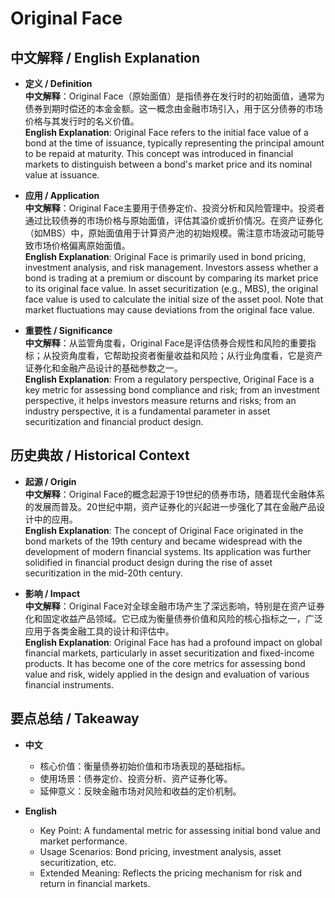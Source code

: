 # Original Face

## 中文解释 / English Explanation

* **定义 / Definition**  
  **中文解释**：Original Face（原始面值）是指债券在发行时的初始面值，通常为债券到期时偿还的本金金额。这一概念由金融市场引入，用于区分债券的市场价格与其发行时的名义价值。  
  **English Explanation**: Original Face refers to the initial face value of a bond at the time of issuance, typically representing the principal amount to be repaid at maturity. This concept was introduced in financial markets to distinguish between a bond's market price and its nominal value at issuance.

* **应用 / Application**  
  **中文解释**：Original Face主要用于债券定价、投资分析和风险管理中。投资者通过比较债券的市场价格与原始面值，评估其溢价或折价情况。在资产证券化（如MBS）中，原始面值用于计算资产池的初始规模。需注意市场波动可能导致市场价格偏离原始面值。  
  **English Explanation**: Original Face is primarily used in bond pricing, investment analysis, and risk management. Investors assess whether a bond is trading at a premium or discount by comparing its market price to its original face value. In asset securitization (e.g., MBS), the original face value is used to calculate the initial size of the asset pool. Note that market fluctuations may cause deviations from the original face value.

* **重要性 / Significance**  
  **中文解释**：从监管角度看，Original Face是评估债券合规性和风险的重要指标；从投资角度看，它帮助投资者衡量收益和风险；从行业角度看，它是资产证券化和金融产品设计的基础参数之一。  
  **English Explanation**: From a regulatory perspective, Original Face is a key metric for assessing bond compliance and risk; from an investment perspective, it helps investors measure returns and risks; from an industry perspective, it is a fundamental parameter in asset securitization and financial product design.

## 历史典故 / Historical Context

* **起源 / Origin**  
  **中文解释**：Original Face的概念起源于19世纪的债券市场，随着现代金融体系的发展而普及。20世纪中期，资产证券化的兴起进一步强化了其在金融产品设计中的应用。  
  **English Explanation**: The concept of Original Face originated in the bond markets of the 19th century and became widespread with the development of modern financial systems. Its application was further solidified in financial product design during the rise of asset securitization in the mid-20th century.

* **影响 / Impact**  
  **中文解释**：Original Face对全球金融市场产生了深远影响，特别是在资产证券化和固定收益产品领域。它已成为衡量债券价值和风险的核心指标之一，广泛应用于各类金融工具的设计和评估中。  
  **English Explanation**: Original Face has had a profound impact on global financial markets, particularly in asset securitization and fixed-income products. It has become one of the core metrics for assessing bond value and risk, widely applied in the design and evaluation of various financial instruments.

## 要点总结 / Takeaway

* **中文**  
  - 核心价值：衡量债券初始价值和市场表现的基础指标。  
  - 使用场景：债券定价、投资分析、资产证券化等。  
  - 延伸意义：反映金融市场对风险和收益的定价机制。

* **English**  
  - Key Point: A fundamental metric for assessing initial bond value and market performance.  
  - Usage Scenarios: Bond pricing, investment analysis, asset securitization, etc.  
  - Extended Meaning: Reflects the pricing mechanism for risk and return in financial markets.